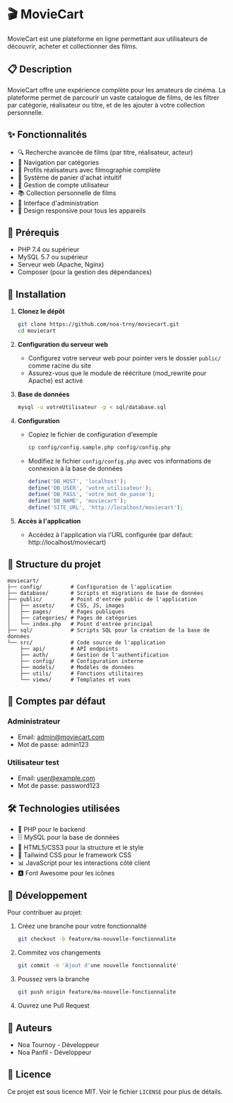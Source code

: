 # 🎬 MovieCart

MovieCart est une plateforme en ligne permettant aux utilisateurs de découvrir, acheter et collectionner des films.

## 📋 Description

MovieCart offre une expérience complète pour les amateurs de cinéma. La plateforme permet de parcourir un vaste catalogue de films, de les filtrer par catégorie, réalisateur ou titre, et de les ajouter à votre collection personnelle.

## ✨ Fonctionnalités

- 🔍 Recherche avancée de films (par titre, réalisateur, acteur)
- 🔖 Navigation par catégories
- 👤 Profils réalisateurs avec filmographie complète
- 🛒 Système de panier d'achat intuitif
- 👤 Gestion de compte utilisateur
- 📚 Collection personnelle de films
- 👑 Interface d'administration
- 📱 Design responsive pour tous les appareils

## 🔧 Prérequis

- PHP 7.4 ou supérieur
- MySQL 5.7 ou supérieur
- Serveur web (Apache, Nginx)
- Composer (pour la gestion des dépendances)

## 🚀 Installation

1. **Clonez le dépôt**
   ```bash
   git clone https://github.com/noa-trny/moviecart.git
   cd moviecart
   ```

2. **Configuration du serveur web**
   - Configurez votre serveur web pour pointer vers le dossier `public/` comme racine du site
   - Assurez-vous que le module de réécriture (mod_rewrite pour Apache) est activé

3. **Base de données**
   ```bash
   mysql -u votreUtilisateur -p < sql/database.sql
   ```

4. **Configuration**
   - Copiez le fichier de configuration d'exemple
     ```bash
     cp config/config.sample.php config/config.php
     ```
   - Modifiez le fichier `config/config.php` avec vos informations de connexion à la base de données
     ```php
     define('DB_HOST', 'localhost');
     define('DB_USER', 'votre_utilisateur');
     define('DB_PASS', 'votre_mot_de_passe');
     define('DB_NAME', 'moviecart');
     define('SITE_URL', 'http://localhost/moviecart');
     ```

5. **Accès à l'application**
   - Accédez à l'application via l'URL configurée (par défaut: http://localhost/moviecart)

## 📁 Structure du projet

```
moviecart/
├── config/         # Configuration de l'application
├── database/       # Scripts et migrations de base de données
├── public/         # Point d'entrée public de l'application
│   ├── assets/     # CSS, JS, images
│   ├── pages/      # Pages publiques
│   ├── categories/ # Pages de catégories
│   └── index.php   # Point d'entrée principal
├── sql/            # Scripts SQL pour la création de la base de données
└── src/            # Code source de l'application
    ├── api/        # API endpoints
    ├── auth/       # Gestion de l'authentification
    ├── config/     # Configuration interne
    ├── models/     # Modèles de données
    ├── utils/      # Fonctions utilitaires
    └── views/      # Templates et vues
```

## 🔑 Comptes par défaut

### Administrateur
- Email: admin@moviecart.com
- Mot de passe: admin123

### Utilisateur test
- Email: user@example.com
- Mot de passe: password123

## 🛠️ Technologies utilisées

- 🐘 PHP pour le backend
- 🗄️ MySQL pour la base de données
- 🎨 HTML5/CSS3 pour la structure et le style
- 💅 Tailwind CSS pour le framework CSS
- 📊 JavaScript pour les interactions côté client
- 🅰️ Font Awesome pour les icônes

## 🚧 Développement

Pour contribuer au projet:

1. Créez une branche pour votre fonctionnalité
   ```bash
   git checkout -b feature/ma-nouvelle-fonctionnalite
   ```

2. Commitez vos changements
   ```bash
   git commit -m 'Ajout d'une nouvelle fonctionnalité'
   ```

3. Poussez vers la branche
   ```bash
   git push origin feature/ma-nouvelle-fonctionnalite
   ```

4. Ouvrez une Pull Request

## 👥 Auteurs

- Noa Tournoy - Développeur
- Noa Panfil - Développeur

## 📜 Licence

Ce projet est sous licence MIT. Voir le fichier `LICENSE` pour plus de détails. 